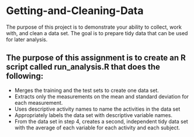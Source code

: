 # Getting-and-Cleaning-Data

The purpose of this project is to demonstrate your ability to collect, work with, and clean a data set. The goal is to prepare tidy data that can be used for later analysis. 

## The purpose of this assignment is to create an R script called run_analysis.R that does the following:

* Merges the training and the test sets to create one data set.
* Extracts only the measurements on the mean and standard deviation for each measurement.
* Uses descriptive activity names to name the activities in the data set
* Appropriately labels the data set with descriptive variable names.
* From the data set in step 4, creates a second, independent tidy data set with the average of each variable for each activity and each subject.
